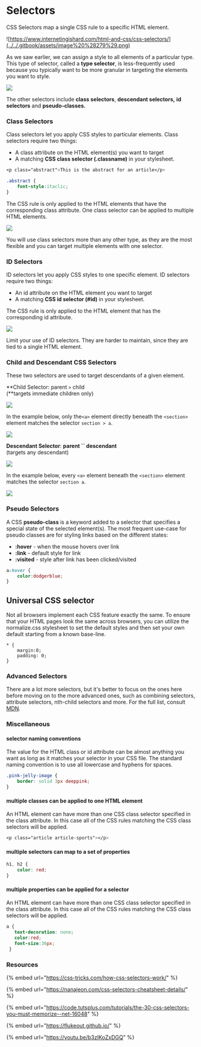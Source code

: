 # Selectors

CSS Selectors map a single CSS rule to a specific HTML element.

![https://www.internetingishard.com/html-and-css/css-selectors/](../../.gitbook/assets/image%20%28279%29.png)

As we saw earlier, we can assign a style to all elements of a particular type. This type of selector, called a **type selector**, is less-frequently used because you typically want to be more granular in targeting the elements you want to style. 

![](../../.gitbook/assets/image%20%28271%29.png)

The other selectors include **class selectors**, **descendant selectors,** **id selectors** and **pseudo-classes.**

### Class Selectors 

Class selectors let you apply CSS styles to particular elements. Class selectors require two things:

* A class attribute on the HTML element\(s\) you want to target
* A matching **CSS class selector \(.classname\)** in your stylesheet.

```css
<p class="abstract">This is the abstract for an article</p>
```

```css
.abstract {  
    font-style:itaclic;
} 
```

The CSS rule is only applied to the HTML elements that have the corresponding class attribute. One class selector can be applied to multiple HTML elements.

![](../../.gitbook/assets/image%20%28262%29.png)

You will use class selectors more than any other type, as they are the most flexible and you can target multiple elements with one selector.

### **ID Selectors**

ID selectors let you apply CSS styles to one specific element. ID selectors require two things:

* An id attribute on the HTML element you want to target
* A matching **CSS id selector \(\#id\)** in your stylesheet.

The CSS rule is only applied to the HTML element that has the corresponding id attribute. 

![](../../.gitbook/assets/image%20%28156%29.png)

Limit your use of ID selectors. They are harder to maintain, since they are tied to a single HTML element.

### Child and Descendant CSS Selectors

These two selectors are used to target descendants of a given element. 

**Child Selector: parent `>` child    
\(**targets immediate children only\)

![](../../.gitbook/assets/image%20%28244%29.png)

In the example below, only the`<a>` element directly beneath the `<section>` element matches the selector `section > a`.

![](../../.gitbook/assets/image%20%28265%29.png)

**Descendant Selector**: **parent  `` descendant**    
\(targets any descendant\)

![](../../.gitbook/assets/image%20%28250%29.png)

In the example below, every `<a>` element beneath the `<section>` element matches the selector `section a`.

![](../../.gitbook/assets/image%20%28270%29.png)

### 

### Pseudo Selectors

A CSS **pseudo-class** is a keyword added to a selector that specifies a special state of the selected element\(s\). The most frequent use-case for pseudo classes are for styling links based on the different states:

* **:hover** - when the mouse hovers over link
* **:link** - default style for link
* **:visited** - style after link has been clicked/visited

```css
a:hover {
    color:dodgerblue;
}
```

## Universal CSS selector

Not all browsers implement each CSS feature exactly the same. To ensure that your HTML pages look the same across browsers, you can utilize the normalize.css stylesheet to set the default styles and then set your own default starting from a known base-line.

```text
* {
    margin:0;
    padding: 0;
}
```

### 

### Advanced Selectors

There are a lot more selectors, but it's better to focus on the ones here before moving on to the more advanced ones, such as combining selectors, attribute selectors, nth-child selectors and more. For the full list, consult [MDN](https://developer.mozilla.org/en-US/docs/Web/CSS/CSS_Selectors).

### 

### Miscellaneous

#### selector naming conventions

The value for the HTML class or id attribute can be almost anything you want as long as it matches your selector in your CSS file. The standard naming convention is to use all lowercase and hyphens for spaces.

```css
.pink-jelly-image {
    border: solid 3px deeppink;
}
```

#### 

#### multiple classes can be applied to one HTML element

An HTML element can have more than one CSS class selector specified in the class attribute. In this case all of the CSS rules matching the CSS class selectors will be applied.

```css
<p class="article article-sports"></p>
```

#### 

#### multiple selectors can map to a set of properties

```css
h1, h2 {
    color: red;
}
```

#### 

#### multiple properties can be applied for a selector

An HTML element can have more than one CSS class selector specified in the class attribute. In this case all of the CSS rules matching the CSS class selectors will be applied.

```css
a {
   text-decoration: none;
   color:red;
   font-size:36px;
 }
```



### Resources

{% embed url="https://css-tricks.com/how-css-selectors-work/" %}

{% embed url="https://nanajeon.com/css-selectors-cheatsheet-details/" %}

{% embed url="https://code.tutsplus.com/tutorials/the-30-css-selectors-you-must-memorize--net-16048" %}

{% embed url="https://flukeout.github.io/" %}

{% embed url="https://youtu.be/b3zIKoZxDGQ" %}



